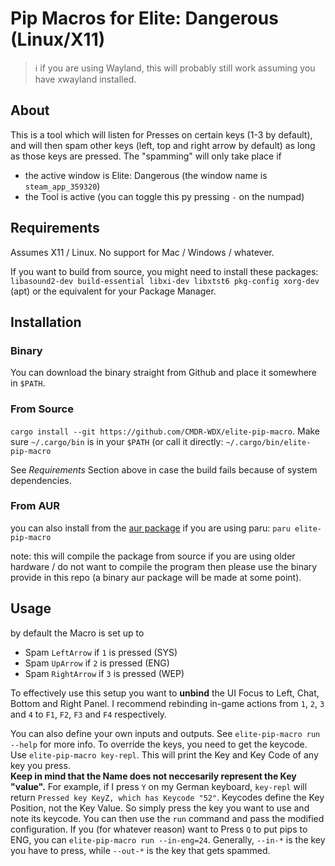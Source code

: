 # Pip Macros for Elite: Dangerous (Linux/X11)

> ℹ️  if you are using Wayland, this will probably still work assuming you have xwayland installed.

## About 
This is a tool which will listen for Presses on certain keys (1-3 by default), and will then spam other keys (left, top and right arrow by default) as long as those keys are pressed.
The "spamming" will only take place if
- the active window is Elite: Dangerous (the window name is `steam_app_359320`)
- the Tool is active (you can toggle this py pressing ` - ` on the numpad)

## Requirements 
Assumes X11 / Linux. No support for Mac / Windows / whatever.

If you want to build from source, you might need to install these packages:  
`libasound2-dev build-essential libxi-dev libxtst6 pkg-config xorg-dev` (apt) or the equivalent for your Package Manager.

## Installation

### Binary
You can download the binary straight from Github and place it somewhere in `$PATH`.

### From Source
`cargo install --git https://github.com/CMDR-WDX/elite-pip-macro`.
Make sure `~/.cargo/bin` is in your `$PATH` (or call it directly: `~/.cargo/bin/elite-pip-macro`

See *Requirements* Section above in case the build fails because of system dependencies.

### From AUR
you can also install from the [aur package](https://aur.archlinux.org/packages/elite-pip-macro)
if you are using paru:
    ``paru elite-pip-macro``

note: this will compile the package from source if you are using older hardware / do not want to compile the program then please use the binary provide in this repo (a binary aur package will be made at some point). 

## Usage
by default the Macro is set up to 
* Spam `LeftArrow` if `1` is pressed (SYS)
* Spam `UpArrow` if `2` is pressed (ENG)
* Spam `RightArrow` if `3` is pressed (WEP)

To effectively use this setup you want to **unbind** the UI Focus to Left, Chat, Bottom and Right Panel. 
I recommend rebinding in-game actions from `1`, `2`, `3` and `4` to `F1`, `F2`, `F3` and `F4` respectively.

You can also define your own inputs and outputs. See `elite-pip-macro run --help` for more info.
To override the keys, you need to get the keycode. Use `elite-pip-macro key-repl`. This will print the Key and Key Code of any key you press.  
**Keep in mind that the Name does not neccesarily represent the Key "value".** For example, if I press `Y` on my German keyboard, `key-repl` will return `Pressed key KeyZ, which has Keycode "52"`.
Keycodes define the Key Position, not the Key Value. So simply press the key you want to use and note its keycode.
You can then use the `run` command and pass the modified configuration. If you (for whatever reason) want to Press `Q` to put pips to ENG, you can `elite-pip-macro run --in-eng=24`.
Generally, `--in-*` is the key you have to press, while `--out-*` is the key that gets spammed.
